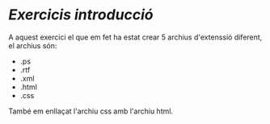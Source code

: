 # _Exercicis introducció_

A aquest exercici el que em fet ha estat crear 5 archius d'extenssió diferent, el archius són:

- .ps
- .rtf
- .xml
- .html
- .css

També em enllaçat l'archiu css amb l'archiu html.
